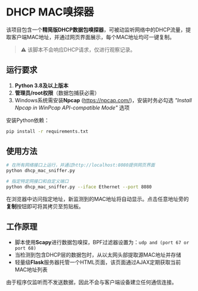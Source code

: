 # DHCP MAC嗅探器

该项目包含一个**精简版DHCP数据包嗅探器**，可被动监听网络中的DHCP流量，提取客户端MAC地址，并通过网页界面展示，每个MAC地址均可一键复制。

> ⚠️  该脚本不会响应DHCP请求，仅进行观察记录。

## 运行要求

1. **Python 3.8及以上版本**
2. **管理员/root权限**（数据包捕获必需）
3. Windows系统需安装**Npcap** (https://npcap.com/)，安装时务必勾选 _"Install Npcap in WinPcap API-compatible Mode"_ 选项

安装Python依赖：

```bash
pip install -r requirements.txt
```

## 使用方法

```bash
# 在所有网络接口上运行，并通过http://localhost:8080提供网页界面
python dhcp_mac_sniffer.py

# 指定特定网接口和自定义端口
python dhcp_mac_sniffer.py --iface Ethernet --port 8080
```

在浏览器中访问指定地址，新监测到的MAC地址将自动显示。点击任意地址旁的**复制**按钮即可将其拷贝至剪贴板。

## 工作原理

* 脚本使用**Scapy**进行数据包嗅探，BPF过滤器设置为：`udp and (port 67 or port 68)`
* 当检测到包含DHCP层的数据包时，从以太网头部提取源MAC地址并存储
* 轻量级**Flask**服务器托管一个HTML页面，该页面通过AJAX定期获取当前MAC地址列表

由于程序仅监听而不发送数据，因此不会与客户端设备建立任何通信连接。
